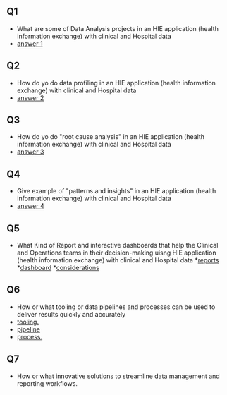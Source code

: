 ## Q1
* What are some of Data Analysis projects in an HIE application (health information exchange) with clinical and Hospital  data
* [answer 1](a1.md)

## Q2
* How do yo do data profiling in  an HIE application (health information exchange) with clinical and Hospital  data
* [answer 2](a2.md)

## Q3
* How do yo do "root cause analysis" in  an HIE application (health information exchange) with clinical and Hospital  data
* [answer 3](a3.md)


## Q4
* Give example of "patterns and insights" in  an HIE application (health information exchange) with clinical and Hospital  data
* [answer 4](a4.md)

## Q5
* What Kind of Report  and interactive dashboards that help the Clinical and Operations teams in their decision-making uisng HIE application (health information exchange) with clinical and Hospital  data
*[reports](a5-reports.md)
*[dashboard](a5-dashboard.md)
*[considerations](a5-considerations.md)

## Q6 
* How or what tooling or data pipelines and processes can be used to deliver results quickly and accurately
* [tooling.](a6-tooling.md)
* [pipeline](a6-pipeline.md)
* [process.](a6-process.md)

## Q7
* How or what innovative solutions to streamline data management and reporting workflows.
